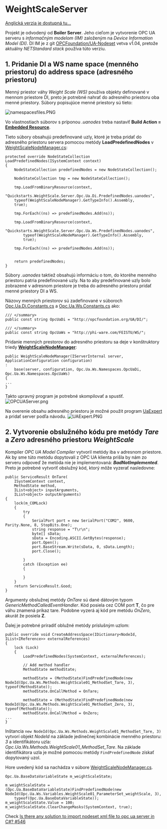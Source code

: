 # WeightScaleServer
[Anglická verzia je dostupná tu...](readme.md)

Projekt je odvodený od **Boiler Server**. Jeho cieľom je vytvorenie OPC UA serveru s _informačným modelom (IM)_ založeným na _Device Information Model (DI)_.
DI IM je z git [OPCFoundation/UA-Nodeset](https://github.com/OPCFoundation/UA-Nodeset) vetva v1.04, pretože aktuálny _NETStandard stack_ používa túto verziu.
## 1. Pridanie DI a WS name space (menného priestoru) do address space (adresného priestoru)
Menný priestor váhy _Weight Scale (WS)_ používa objekty definované v mennom priestore DI, preto je potrebné nahrať do adresného priestoru oba menné priestory.
Súbory popisujúce menné priestory sú tieto:

![namespacesfiles.PNG](namespacesfiles.PNG)

Vo vlastnostiach súborov s príponou _.uanodes_ treba nastaviť **Build Action = [Embedded Resource](https://docs.microsoft.com/en-us/visualstudio/ide/build-actions?view=vs-2019)**.

Tieto súbory obsahujú predefinované uzly, ktoré je treba pridať do adresného priestoru servera pomocou metódy **LoadPredefinedNodes** v [WeightScaleNodeManager.cs](WeightScaleNodeManager.cs):

```
protected override NodeStateCollection LoadPredefinedNodes(ISystemContext context)
{
    NodeStateCollection predefinedNodes = new NodeStateCollection();

    NodeStateCollection tmp = new NodeStateCollection();

    tmp.LoadFromBinaryResource(context,
    "Quickstarts.WeightScale.Server.Opc.Ua.Di.PredefinedNodes.uanodes",
    typeof(WeightScaleNodeManager).GetTypeInfo().Assembly,
    true);

    tmp.ForEach((ns) => predefinedNodes.Add(ns));
            
    tmp.LoadFromBinaryResource(context,
        "Quickstarts.WeightScale.Server.Opc.Ua.Ws.PredefinedNodes.uanodes",
        typeof(WeightScaleNodeManager).GetTypeInfo().Assembly, 
        true);

    tmp.ForEach((ns) => predefinedNodes.Add(ns));
            

    return predefinedNodes;
}
```
Súbory _.uanodes_ taktiež obsahujú informáciu o tom, do ktoréhe menného priestoru patria predefinované uzly. Na to aby predefinované uzly bolo zobrazené v adresnom priestore je treba do adresného priestoru pridať menné priestory DI a WS. 

Názovy menných priestorov sú zadefinované v súboroch [Opc.Ua.Di.Constants.cs](Opc.Ua.Di.Constants.cs) a [Opc.Ua.Ws.Constants.cs](Opc.Ua.Ws.Constants.cs) ako:

```
/// </summary>
public const string OpcUaDi = "http://opcfoundation.org/UA/DI/";

/// </summary>
public const string OpcUaWs = "http://phi-ware.com/FEISTU/WS/";
```

Pridanie menných prestorov do adresného priestoru sa deje v konštruktory triedy [**WeightScaleNodeManager**](WeightScaleNodeManager.cs):

```
public WeightScaleNodeManager(IServerInternal server, ApplicationConfiguration configuration)
:
    base(server, configuration, Opc.Ua.Ws.Namespaces.OpcUaDi, Opc.Ua.Ws.Namespaces.OpcUaWs)
{
...
}
```

Takto upravný program je potrebné skompilovať a spustiť.
![OPCUAServer.png](OPCUAServer.PNG)

Na overenie obsahu adresného priestoru je možné použit program [UaExpert](https://www.unified-automation.com/products/development-tools/uaexpert.html) a pridať server podľa návodu.
![UAExpert.PNG](UAExpert.PNG)

## 2. Vytvorenie obslužného kódu pre metódy _Tare_ a _Zero_ adresného priestoru _WeightScale_
Kompiler _OPC UA Model Compiler_ vytvoril metódy iba v adresnom priestore. Ak by sme túto metódu dopytovali z OPC UA klienta prišla by nám zo serveru odpoveď že metóda nie je implementovaná: **_BadNotImplemented_**.
Preto je potrebné vytvoriť obslužný kód, ktorý môže vyzerať nasledovne:
```
public ServiceResult OnTare(
    ISystemContext context,
    MethodState method,
    IList<object> inputArguments,
    IList<object> outputArguments)
{
    lock(m_COMLock)
    {
        try
        {
            SerialPort port = new SerialPort("COM2", 9600, Parity.None, 8, StopBits.One);
            string response = "T\r\n";
            byte[] sData;
            sData = Encoding.ASCII.GetBytes(response);
            port.Open();
            port.BaseStream.Write(sData, 0, sData.Length);
            port.Close();

        }
        catch (Exception ee)
        {

        }
    }
    return ServiceResult.Good;
}
```
Argumenty obslužnej metódy _OnTare_ sú dané dátovým typom _GenericMethodCalledEventHandler_. Kód posiela cez COM port **T**, čo pre váhu znamená príkaz tare. Podobne vyzerá aj kód pre metódu _OnZero_, akurát že posiela **Z**.

Ďalej je potrebné priradiť oblužné metódy príslušným uzlom:

```
public override void CreateAddressSpace(IDictionary<NodeId, IList<IReference>> externalReferences)
{
    lock (Lock)
    {
        LoadPredefinedNodes(SystemContext, externalReferences);

        // Add method handler
        MethodState methodState;

        methodState = (MethodState)FindPredefinedNode(new NodeId(Opc.Ua.Ws.Methods.WeightScale01_MethodSet_Tare, 3), typeof(MethodState));
        methodState.OnCallMethod = OnTare;

        methodState = (MethodState)FindPredefinedNode(new NodeId(Opc.Ua.Ws.Methods.WeightScale01_MethodSet_Zero, 3), typeof(MethodState));
        methodState.OnCallMethod = OnZero;
...
}
```
Inštancia `new NodeId(Opc.Ua.Ws.Methods.WeightScale01_MethodSet_Tare, 3)` vytvorí objekt _NodeId_ na základe jedinečnej kombinácie menného priestoru: _3_ a identifikátoru uzla: _Opc.Ua.Ws.Methods.WeightScale01_MethodSet_Tare_. Na základe identifikátora uzla je možné pomocou metódy `FindPredefinedNode` získať dopytovaný uzol. 

Hore uvedený kód sa nachádza v súbore [WeightScaleNodeManager.cs](WeightScaleNodeManager.cs).
```
Opc.Ua.BaseDataVariableState m_weightScaleState;

m_weightScaleState = (Opc.Ua.BaseDataVariableState)FindPredefinedNode(new NodeId(Opc.Ua.Ws.Variables.WeightScale01_ParameterSet_weightScale, 3),
    typeof(Opc.Ua.BaseDataVariableState));
m_weightScaleState.Value = 100;
m_weightScaleState.ClearChangeMasks(SystemContext, true);
```

Check [Is there any solution to import nodeset xml file to opc ua server in C#? #546](https://github.com/OPCFoundation/UA-.NETStandard/issues/546)
